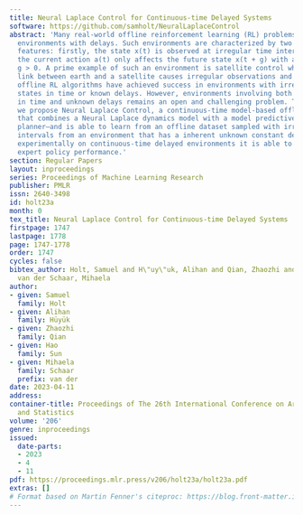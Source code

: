 ```yaml
---
title: Neural Laplace Control for Continuous-time Delayed Systems
software: https://github.com/samholt/NeuralLaplaceControl
abstract: 'Many real-world offline reinforcement learning (RL) problems involve continuous-time
  environments with delays. Such environments are characterized by two distinctive
  features: firstly, the state x(t) is observed at irregular time intervals, and secondly,
  the current action a(t) only affects the future state x(t + g) with an unknown delay
  g > 0. A prime example of such an environment is satellite control where the communication
  link between earth and a satellite causes irregular observations and delays. Existing
  offline RL algorithms have achieved success in environments with irregularly observed
  states in time or known delays. However, environments involving both irregular observations
  in time and unknown delays remains an open and challenging problem. To this end,
  we propose Neural Laplace Control, a continuous-time model-based offline RL method
  that combines a Neural Laplace dynamics model with a model predictive control (MPC)
  planner–and is able to learn from an offline dataset sampled with irregular time
  intervals from an environment that has a inherent unknown constant delay. We show
  experimentally on continuous-time delayed environments it is able to achieve near
  expert policy performance.'
section: Regular Papers
layout: inproceedings
series: Proceedings of Machine Learning Research
publisher: PMLR
issn: 2640-3498
id: holt23a
month: 0
tex_title: Neural Laplace Control for Continuous-time Delayed Systems
firstpage: 1747
lastpage: 1778
page: 1747-1778
order: 1747
cycles: false
bibtex_author: Holt, Samuel and H\"uy\"uk, Alihan and Qian, Zhaozhi and Sun, Hao and
  van der Schaar, Mihaela
author:
- given: Samuel
  family: Holt
- given: Alihan
  family: Hüyük
- given: Zhaozhi
  family: Qian
- given: Hao
  family: Sun
- given: Mihaela
  family: Schaar
  prefix: van der
date: 2023-04-11
address:
container-title: Proceedings of The 26th International Conference on Artificial Intelligence
  and Statistics
volume: '206'
genre: inproceedings
issued:
  date-parts:
  - 2023
  - 4
  - 11
pdf: https://proceedings.mlr.press/v206/holt23a/holt23a.pdf
extras: []
# Format based on Martin Fenner's citeproc: https://blog.front-matter.io/posts/citeproc-yaml-for-bibliographies/
---
```

